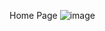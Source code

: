 Home Page
![image](https://github.com/harshitbh92/ECommerceWebsite/assets/96971543/b52c1c65-e28f-43c6-a486-17e02cb36b06)
